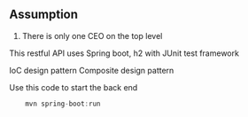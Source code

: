 ## Assumption
1. There is only one CEO on the top level


This restful API uses Spring boot, h2 with JUnit test framework

IoC design pattern
Composite design pattern

Use this code to start the back end
```java
	mvn spring-boot:run
```